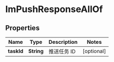 

# ImPushResponseAllOf


## Properties

| Name | Type | Description | Notes |
|------------ | ------------- | ------------- | -------------|
|**taskId** | **String** | 推送任务 ID |  [optional] |




